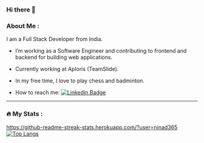 <img src="https://komarev.com/ghpvc/?username=ninad365&style=flat-square&color=blue" alt=""/>

### Hi there 👋
### About Me :
I am a Full Stack Developer from India.

- I’m working as a Software Engineer and contributing to frontend and backend for building web applications.

- Currently working at Aploris (TeamSlide).

- In my free time, I love to play chess and badminton.

- How to reach me: [![Linkedin Badge](https://img.shields.io/badge/-kakbar-blue?style=flat&logo=Linkedin&logoColor=white)](https://www.linkedin.com/in/ninad-ambade/)

---

### :fire: My Stats :

https://github-readme-streak-stats.herokuapp.com/?user=ninad365
[![Top Langs](https://github-readme-stats.vercel.app/api/top-langs/?username=ninad365&layout=compact&theme=vision-friendly-dark)](https://github.com/anuraghazra/github-readme-stats)

<!--
**ninad365/ninad365** is a ✨ _special_ ✨ repository because its `README.md` (this file) appears on your GitHub profile.

Here are some ideas to get you started:

- 🔭 I’m currently working on ...
- 🌱 I’m currently learning ...
- 👯 I’m looking to collaborate on ...
- 🤔 I’m looking for help with ...
- 💬 Ask me about ...
- 📫 How to reach me: ...
- 😄 Pronouns: ...
- ⚡ Fun fact: ...
-->
